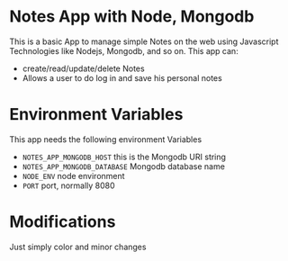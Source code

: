 # Notes App with Node, Mongodb
This is a basic App to manage simple Notes on the web using Javascript Technologies like Nodejs, Mongodb, and so on.
This app can:
- create/read/update/delete Notes
- Allows a user to do log in and save his personal notes

# Environment Variables
This app needs the following environment Variables
* `NOTES_APP_MONGODB_HOST` this is the Mongodb URI string
* `NOTES_APP_MONGODB_DATABASE` Mongodb database name
* `NODE_ENV` node environment
* `PORT` port, normally 8080

# Modifications
Just simply color and minor changes